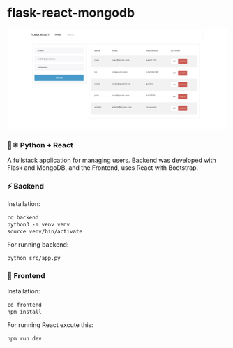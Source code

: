 # flask-react-mongodb

<img
    src="./docs/images/flaskreact.png"
/>

### 🐍⚛️ Python + React
A fullstack application for managing users. Backend was developed with Flask and MongoDB, and the Frontend, uses React with Bootstrap. 


### ⚡️ Backend
Installation:
```
cd backend
python3 -m venv venv
source venv/bin/activate
```

For running backend:
```
python src/app.py
```

### 🎨 Frontend
Installation:
```
cd frontend
npm install
```

For running React excute this:
```
npm run dev
```
